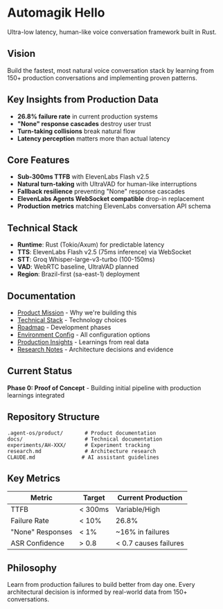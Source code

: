 # Automagik Hello

Ultra-low latency, human-like voice conversation framework built in Rust.

## Vision

Build the fastest, most natural voice conversation stack by learning from 150+ production conversations and implementing proven patterns.

## Key Insights from Production Data

- **26.8% failure rate** in current production systems
- **"None" response cascades** destroy user trust
- **Turn-taking collisions** break natural flow
- **Latency perception** matters more than actual latency

## Core Features

- **Sub-300ms TTFB** with ElevenLabs Flash v2.5
- **Natural turn-taking** with UltraVAD for human-like interruptions
- **Fallback resilience** preventing "None" response cascades
- **ElevenLabs Agents WebSocket compatible** drop-in replacement
- **Production metrics** matching ElevenLabs conversation API schema

## Technical Stack

- **Runtime**: Rust (Tokio/Axum) for predictable latency
- **TTS**: ElevenLabs Flash v2.5 (75ms inference) via WebSocket
- **STT**: Groq Whisper-large-v3-turbo (100-150ms)
- **VAD**: WebRTC baseline, UltraVAD planned
- **Region**: Brazil-first (sa-east-1) deployment

## Documentation

- [Product Mission](.agent-os/product/mission.md) - Why we're building this
- [Technical Stack](.agent-os/product/tech-stack.md) - Technology choices
- [Roadmap](.agent-os/product/roadmap.md) - Development phases
- [Environment Config](.agent-os/product/environment.md) - All configuration options
- [Production Insights](docs/elevenlabs/production-insights.md) - Learnings from real data
- [Research Notes](research.md) - Architecture decisions and evidence

## Current Status

**Phase 0: Proof of Concept** - Building initial pipeline with production learnings integrated

## Repository Structure

```
.agent-os/product/       # Product documentation
docs/                    # Technical documentation
experiments/AH-XXX/      # Experiment tracking
research.md              # Architecture research
CLAUDE.md               # AI assistant guidelines
```

## Key Metrics

| Metric | Target | Current Production |
|--------|--------|-------------------|
| TTFB | < 300ms | Variable/High |
| Failure Rate | < 10% | 26.8% |
| "None" Responses | < 1% | ~16% in failures |
| ASR Confidence | > 0.8 | < 0.7 causes failures |

## Philosophy

Learn from production failures to build better from day one. Every architectural decision is informed by real-world data from 150+ conversations.